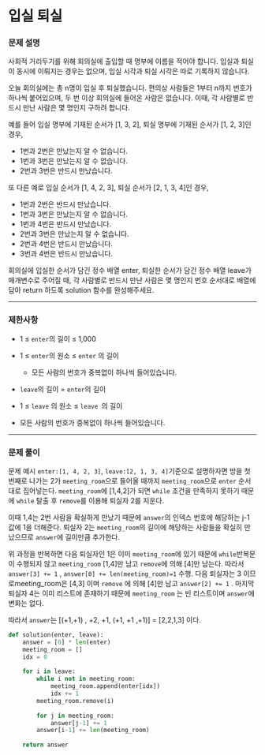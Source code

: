 # 입실 퇴실

### 문제 설명

사회적 거리두기를 위해 회의실에 출입할 때 명부에 이름을 적어야 합니다. 입실과 퇴실이 동시에 이뤄지는 경우는 없으며, 입실 시각과 퇴실 시각은 따로 기록하지 않습니다.

오늘 회의실에는 총 n명이 입실 후 퇴실했습니다. 편의상 사람들은 1부터 n까지 번호가 하나씩 붙어있으며, 두 번 이상 회의실에 들어온 사람은 없습니다. 이때, 각 사람별로 반드시 만난 사람은 몇 명인지 구하려 합니다.

예를 들어 입실 명부에 기재된 순서가 [1, 3, 2], 퇴실 명부에 기재된 순서가 [1, 2, 3]인 경우,

- 1번과 2번은 만났는지 알 수 없습니다.
- 1번과 3번은 만났는지 알 수 없습니다.
- 2번과 3번은 반드시 만났습니다.

또 다른 예로 입실 순서가 [1, 4, 2, 3], 퇴실 순서가 [2, 1, 3, 4]인 경우,

- 1번과 2번은 반드시 만났습니다.
- 1번과 3번은 만났는지 알 수 없습니다.
- 1번과 4번은 반드시 만났습니다.
- 2번과 3번은 만났는지 알 수 없습니다.
- 2번과 4번은 반드시 만났습니다.
- 3번과 4번은 반드시 만났습니다.

회의실에 입실한 순서가 담긴 정수 배열 enter, 퇴실한 순서가 담긴 정수 배열 leave가 매개변수로 주어질 때, 각 사람별로 반드시 만난 사람은 몇 명인지 번호 순서대로 배열에 담아 return 하도록 solution 함수를 완성해주세요.

------

### 제한사항

- 1 ≤ `enter`의 길이 ≤ 1,000

- 1 ≤ `enter`의 원소 ≤ `enter` 의 길이
  - 모든 사람의 번호가 중복없이 하나씩 들어있습니다.
  
- `leave`의 길이 = `enter`의 길이

- 1 ≤ `leave` 의 원소 ≤ `leave `의 길이
- 모든 사람의 번호가 중복없이 하나씩 들어있습니다.

---

### 문제 풀이

문제 예시  `enter:[1, 4, 2, 3]`, `leave:[2, 1, 3, 4]`기준으로 설명하자면 방을 첫번째로 나가는 2가 `meeting_room`으로 들어올 때까지 `meeting_room`으로 `enter` 순서대로 집어넣는다. `meeting_room`에 [1,4,2]가 되면 `while` 조건을 만족하지 못하기 때문에 `while` 탈출 후 `remove`를 이용해 퇴실자 2를 지운다. 

 이때 1,4는 2번 사람을 확실하게 만났기 때문에 `answer`의 인덱스 번호에 해당하는 j-1 값에 1을 더해준다. 퇴실자 2는 `meeting_room`의 길이에 해당하는 사람들을 확실히 만났으므로 `answer`에 길이만큼 추가한다. 

위 과정을 반복하면 다음 퇴실자인 1은 이미 `meeting_room`에 있기 때문에 `while`반복문이 수행되지 않고 `meeting_room` [1,4]만 남고 `remove`에 의해 [4]만 남는다. 따라서 `answer[3] += 1` , `answer[0] += len(meeting_room)=1` 수행. 다음 퇴실자는 3 이므로meeting_room은 [4,3] 이며 `remove` 에 의해 [4]만 남고 `answer[2] += 1` . 마지막 퇴실자 4는 이미 리스트에 존재하기 때문에 `meeting_room` 는 빈 리스트이며 `answer`에 변화는 없다.

따라서 `answer`는 [(+1,+1) , +2, +1, (+1, +1 ,+1)] = [2,2,1,3] 이다.

```python
def solution(enter, leave):
    answer = [0] * len(enter)
    meeting_room = []
    idx = 0
    
    for i in leave:
        while i not in meeting_room:
            meeting_room.append(enter[idx])
            idx += 1
        meeting_room.remove(i)
        
        for j in meeting_room:
            answer[j-1] += 1
        answer[i-1] += len(meeting_room)
        
    return answer
```

